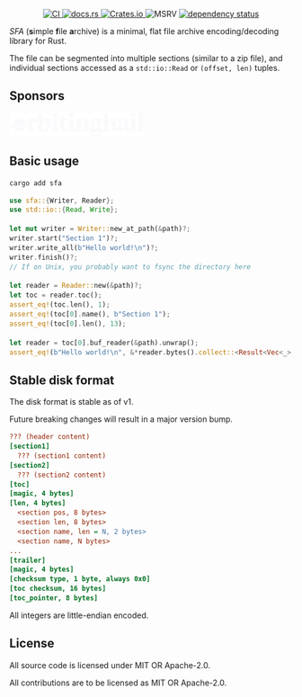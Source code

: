<p align="center">
  <a href="https://github.com/fjall-rs/sfa/actions/workflows/test.yml">
      <img src="https://github.com/fjall-rs/sfa/actions/workflows/test.yml/badge.svg" alt="CI" />
  </a>
  <a href="https://docs.rs/sfa">
    <img src="https://img.shields.io/docsrs/sfa?color=green" alt="docs.rs" />
  </a>
  <a href="https://crates.io/crates/sfa">
    <img src="https://img.shields.io/crates/v/sfa?color=blue" alt="Crates.io" />
  </a>
  <img src="https://img.shields.io/badge/MSRV-1.80.0-blue" alt="MSRV" />
  <a href="https://deps.rs/repo/github/fjall-rs/sfa">
    <img src="https://deps.rs/repo/github/fjall-rs/sfa/status.svg" alt="dependency status" />
  </a>
</p>

*SFA* (**s**imple **f**ile **a**rchive) is a minimal, flat file archive encoding/decoding library for Rust.

The file can be segmented into multiple sections (similar to a zip file), and individual sections accessed as a `std::io::Read` or `(offset, len)` tuples.

## Sponsors

<a href="https://sqlsync.dev">
  <picture>
    <source width="240" alt="Orbitinghail" media="(prefers-color-scheme: light)" srcset="https://raw.githubusercontent.com/fjall-rs/fjall-rs.github.io/d22fcb1e6966ce08327ea3bf6cf2ea86a840b071/public/logos/orbitinghail.svg" />
    <source width="240" alt="Orbitinghail" media="(prefers-color-scheme: dark)" srcset="https://raw.githubusercontent.com/fjall-rs/fjall-rs.github.io/d22fcb1e6966ce08327ea3bf6cf2ea86a840b071/public/logos/orbitinghail_dark.svg" />
    <img width="240" alt="Orbitinghail" src="https://raw.githubusercontent.com/fjall-rs/fjall-rs.github.io/d22fcb1e6966ce08327ea3bf6cf2ea86a840b071/public/logos/orbitinghail_dark.svg" />
  </picture>
</a>

## Basic usage

```bash
cargo add sfa
```

```rust
use sfa::{Writer, Reader};
use std::io::{Read, Write};

let mut writer = Writer::new_at_path(&path)?;
writer.start("Section 1")?;
writer.write_all(b"Hello world!\n")?;
writer.finish()?;
// If on Unix, you probably want to fsync the directory here

let reader = Reader::new(&path)?;
let toc = reader.toc();
assert_eq!(toc.len(), 1);
assert_eq!(toc[0].name(), b"Section 1");
assert_eq!(toc[0].len(), 13);

let reader = toc[0].buf_reader(&path).unwrap();
assert_eq!(b"Hello world!\n", &*reader.bytes().collect::<Result<Vec<_>, _>>()?);
```

## Stable disk format

The disk format is stable as of v1.

Future breaking changes will result in a major version bump.

```ini
??? (header content)
[section1]
  ??? (section1 content)
[section2]
  ??? (section2 content)
[toc]
[magic, 4 bytes]
[len, 4 bytes]
  <section pos, 8 bytes>
  <section len, 8 bytes>
  <section name, len = N, 2 bytes>
  <section name, N bytes>
...
[trailer]
[magic, 4 bytes]
[checksum type, 1 byte, always 0x0]
[toc checksum, 16 bytes]
[toc_pointer, 8 bytes]
```

All integers are little-endian encoded.

## License

All source code is licensed under MIT OR Apache-2.0.

All contributions are to be licensed as MIT OR Apache-2.0.
